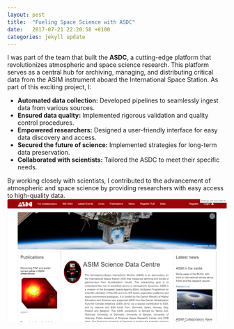 ```yaml
---
layout: post
title:  "Fueling Space Science with ASDC"
date:   2017-07-21 22:20:58 +0100
categories: jekyll update
---
```





I was part of the team that built the **ASDC**, a cutting-edge platform that revolutionizes atmospheric and space science research. This platform serves as a central hub for archiving, managing, and distributing critical data from the ASIM instrument aboard the International Space Station. As part of this exciting project, I:
* **Automated data collection:** Developed pipelines to seamlessly ingest data from various sources.
* **Ensured data quality:** Implemented rigorous validation and quality control procedures.
* **Empowered researchers:** Designed a user-friendly interface for easy data discovery and access.
* **Secured the future of science:** Implemented strategies for long-term data preservation.
* **Collaborated with scientists:** Tailored the ASDC to meet their specific needs. 

By working closely with scientists, I contributed to the advancement of atmospheric and space science by providing researchers with easy access to high-quality data. 
![galaxy](/images/asdc.png "Galactic Plane")



